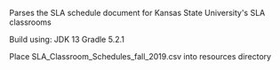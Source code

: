 Parses the SLA schedule document for Kansas State University's SLA classrooms

Build using:
JDK 13
Gradle 5.2.1

Place SLA_Classroom_Schedules_fall_2019.csv into resources directory
